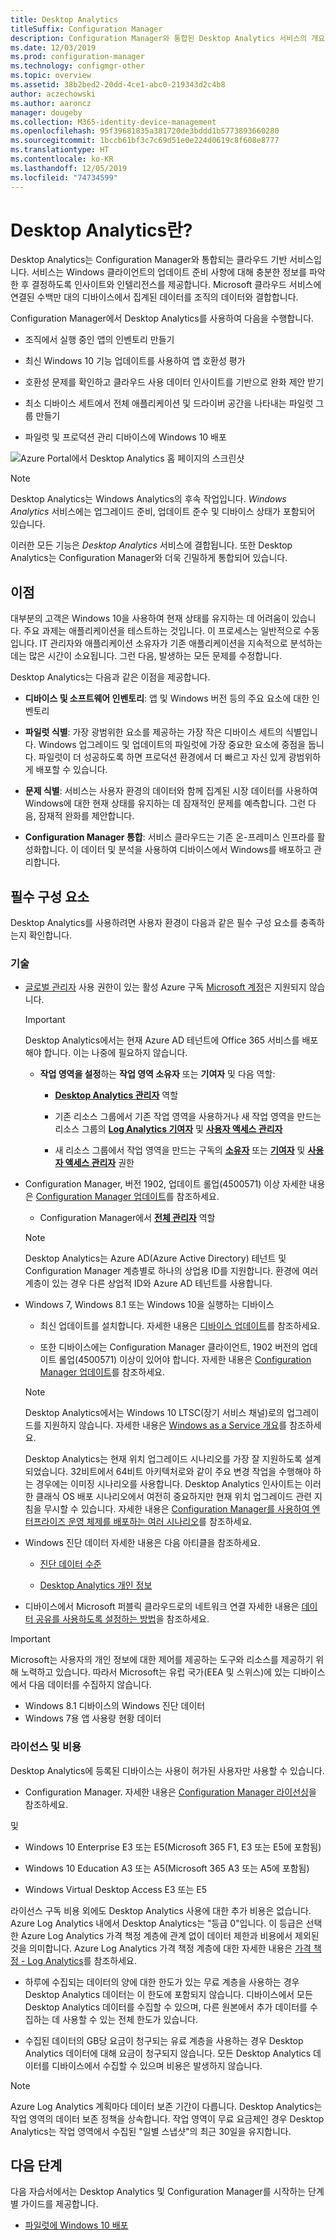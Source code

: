```yaml
---
title: Desktop Analytics
titleSuffix: Configuration Manager
description: Configuration Manager와 통합된 Desktop Analytics 서비스의 개요입니다.
ms.date: 12/03/2019
ms.prod: configuration-manager
ms.technology: configmgr-other
ms.topic: overview
ms.assetid: 38b2bed2-20dd-4ce1-abc0-219343d2c4b8
author: aczechowski
ms.author: aaroncz
manager: dougeby
ms.collection: M365-identity-device-management
ms.openlocfilehash: 95f39681835a381720de3bddd1b5773893660280
ms.sourcegitcommit: 1bccb61bf3c7c69d51e0e224d0619c8f608e8777
ms.translationtype: HT
ms.contentlocale: ko-KR
ms.lasthandoff: 12/05/2019
ms.locfileid: "74734599"
---
```

# <a name="what-is-desktop-analytics"></a>Desktop Analytics란?

Desktop Analytics는 Configuration Manager와 통합되는 클라우드 기반 서비스입니다. 서비스는 Windows 클라이언트의 업데이트 준비 사항에 대해 충분한 정보를 파악한 후 결정하도록 인사이트와 인텔리전스를 제공합니다. Microsoft 클라우드 서비스에 연결된 수백만 대의 디바이스에서 집계된 데이터를 조직의 데이터와 결합합니다.

Configuration Manager에서 Desktop Analytics를 사용하여 다음을 수행합니다.  

- 조직에서 실행 중인 앱의 인벤토리 만들기  

- 최신 Windows 10 기능 업데이트를 사용하여 앱 호환성 평가  

- 호환성 문제를 확인하고 클라우드 사용 데이터 인사이트를 기반으로 완화 제안 받기  

- 최소 디바이스 세트에서 전체 애플리케이션 및 드라이버 공간을 나타내는 파일럿 그룹 만들기  

- 파일럿 및 프로덕션 관리 디바이스에 Windows 10 배포  

![Azure Portal에서 Desktop Analytics 홈 페이지의 스크린샷](media/portal-home.png)

> [!Note]  
> Desktop Analytics는 Windows Analytics의 후속 작업입니다. *Windows Analytics* 서비스에는 업그레이드 준비, 업데이트 준수 및 디바이스 상태가 포함되어 있습니다.
>
> 이러한 모든 기능은 *Desktop Analytics* 서비스에 결합됩니다. 또한 Desktop Analytics는 Configuration Manager와 더욱 긴밀하게 통합되어 있습니다.



## <a name="benefits"></a>이점

대부분의 고객은 Windows 10을 사용하여 현재 상태를 유지하는 데 어려움이 있습니다. 주요 과제는 애플리케이션을 테스트하는 것입니다. 이 프로세스는 일반적으로 수동입니다. IT 관리자와 애플리케이션 소유자가 기존 애플리케이션을 지속적으로 분석하는 데는 많은 시간이 소요됩니다. 그런 다음, 발생하는 모든 문제를 수정합니다.

Desktop Analytics는 다음과 같은 이점을 제공합니다.

- **디바이스 및 소프트웨어 인벤토리**: 앱 및 Windows 버전 등의 주요 요소에 대한 인벤토리  

- **파일럿 식별**: 가장 광범위한 요소를 제공하는 가장 작은 디바이스 세트의 식별입니다. Windows 업그레이드 및 업데이트의 파일럿에 가장 중요한 요소에 중점을 둡니다. 파일럿이 더 성공하도록 하면 프로덕션 환경에서 더 빠르고 자신 있게 광범위하게 배포할 수 있습니다.  

- **문제 식별**: 서비스는 사용자 환경의 데이터와 함께 집계된 시장 데이터를 사용하여 Windows에 대한 현재 상태를 유지하는 데 잠재적인 문제를 예측합니다. 그런 다음, 잠재적 완화를 제안합니다.  

- **Configuration Manager 통합**: 서비스 클라우드는 기존 온-프레미스 인프라를 활성화합니다. 이 데이터 및 분석을 사용하여 디바이스에서 Windows를 배포하고 관리합니다.  



## <a name="prerequisites"></a>필수 구성 요소

Desktop Analytics를 사용하려면 사용자 환경이 다음과 같은 필수 구성 요소를 충족하는지 확인합니다.


### <a name="technical"></a>기술

- [글로벌 관리자](/azure/active-directory/users-groups-roles/directory-assign-admin-roles#company-administrator-permissions) 사용 권한이 있는 활성 Azure 구독 [Microsoft 계정](https://docs.microsoft.com/windows/security/identity-protection/access-control/microsoft-accounts)은 지원되지 않습니다.  

    > [!Important]  
    > Desktop Analytics에서는 현재 Azure AD 테넌트에 Office 365 서비스를 배포해야 합니다. 이는 나중에 필요하지 않습니다.

    - **작업 영역을 설정**하는 **작업 영역 소유자** 또는 **기여자** 및 다음 역할:  

      - [**Desktop Analytics 관리자**](https://docs.microsoft.com/azure/active-directory/users-groups-roles/directory-assign-admin-roles#desktop-analytics-administrator-permissions) 역할

      - 기존 리소스 그룹에서 기존 작업 영역을 사용하거나 새 작업 영역을 만드는 리소스 그룹의 [**Log Analytics 기여자**](https://docs.microsoft.com/azure/role-based-access-control/built-in-roles#log-analytics-contributor) 및 [**사용자 액세스 관리자**](https://docs.microsoft.com/azure/role-based-access-control/built-in-roles#user-access-administrator)

      - 새 리소스 그룹에서 작업 영역을 만드는 구독의 [**소유자**](https://docs.microsoft.com/azure/role-based-access-control/built-in-roles#owner) 또는 [**기여자**](https://docs.microsoft.com/azure/role-based-access-control/built-in-roles#contributor) 및 [**사용자 액세스 관리자**](https://docs.microsoft.com/azure/role-based-access-control/built-in-roles#user-access-administrator) 권한  

- Configuration Manager, 버전 1902, 업데이트 롤업(4500571) 이상 자세한 내용은 [Configuration Manager 업데이트](/sccm/desktop-analytics/connect-configmgr#bkmk_hotfix)를 참조하세요.  

    - Configuration Manager에서 [**전체 관리자**](/sccm/core/understand/fundamentals-of-role-based-administration#bkmk_Planroles) 역할  

    > [!Note]  
    > Desktop Analytics는 Azure AD(Azure Active Directory) 테넌트 및 Configuration Manager 계층별로 하나의 상업용 ID를 지원합니다. 환경에 여러 계층이 있는 경우 다른 상업적 ID와 Azure AD 테넌트를 사용합니다.<!-- 4958160 -->

- Windows 7, Windows 8.1 또는 Windows 10을 실행하는 디바이스  

    - 최신 업데이트를 설치합니다. 자세한 내용은 [디바이스 업데이트](/sccm/desktop-analytics/enroll-devices#update-devices)를 참조하세요.  

    - 또한 디바이스에는 Configuration Manager 클라이언트, 1902 버전의 업데이트 롤업(4500571) 이상이 있어야 합니다. 자세한 내용은 [Configuration Manager 업데이트](/sccm/desktop-analytics/connect-configmgr#bkmk_hotfix)를 참조하세요.  

    > [!Note]  
    > Desktop Analytics에서는 Windows 10 LTSC(장기 서비스 채널)로의 업그레이드를 지원하지 않습니다. 자세한 내용은 [Windows as a Service 개요](https://docs.microsoft.com/windows/deployment/update/waas-overview#long-term-servicing-channel)를 참조하세요.
    >
    > Desktop Analytics는 현재 위치 업그레이드 시나리오를 가장 잘 지원하도록 설계되었습니다. 32비트에서 64비트 아키텍처로와 같이 주요 변경 작업을 수행해야 하는 경우에는 이미징 시나리오를 사용합니다. Desktop Analytics 인사이트는 이러한 클래식 OS 배포 시나리오에서 여전히 중요하지만 현재 위치 업그레이드 관련 지침을 무시할 수 있습니다. 자세한 내용은 [Configuration Manager를 사용하여 엔터프라이즈 운영 체제를 배포하는 여러 시나리오](/sccm/osd/deploy-use/scenarios-to-deploy-enterprise-operating-systems)를 참조하세요.

- Windows 진단 데이터 자세한 내용은 다음 아티클을 참조하세요.  

    - [진단 데이터 수준](/sccm/desktop-analytics/enable-data-sharing#diagnostic-data-levels)  

    - [Desktop Analytics 개인 정보](/sccm/desktop-analytics/privacy)  

- 디바이스에서 Microsoft 퍼블릭 클라우드로의 네트워크 연결 자세한 내용은 [데이터 공유를 사용하도록 설정하는 방법](/sccm/desktop-analytics/enable-data-sharing)을 참조하세요.  

> [!Important]   
> Microsoft는 사용자의 개인 정보에 대한 제어를 제공하는 도구와 리소스를 제공하기 위해 노력하고 있습니다. 따라서 Microsoft는 유럽 국가(EEA 및 스위스)에 있는 디바이스에서 다음 데이터를 수집하지 않습니다.
>
> - Windows 8.1 디바이스의 Windows 진단 데이터
> - Windows 7용 앱 사용량 현황 데이터

### <a name="licensing-and-costs"></a>라이선스 및 비용

Desktop Analytics에 등록된 디바이스는 사용이 허가된 사용자만 사용할 수 있습니다.

- Configuration Manager. 자세한 내용은 [Configuration Manager 라이선싱](/configmgr/core/understand/product-and-licensing-faq)을 참조하세요.

및 

- Windows 10 Enterprise E3 또는 E5(Microsoft 365 F1, E3 또는 E5에 포함됨)

- Windows 10 Education A3 또는 A5(Microsoft 365 A3 또는 A5에 포함됨)

- Windows Virtual Desktop Access E3 또는 E5  

라이선스 구독 비용 외에도 Desktop Analytics 사용에 대한 추가 비용은 없습니다. Azure Log Analytics 내에서 Desktop Analytics는 "등급 0"입니다. 이 등급은 선택한 Azure Log Analytics 가격 책정 계층에 관계 없이 데이터 제한과 비용에서 제외된 것을 의미합니다. Azure Log Analytics 가격 책정 계층에 대한 자세한 내용은 [가격 책정 - Log Analytics](https://azure.microsoft.com/pricing/details/monitor/)를 참조하세요.

- 하루에 수집되는 데이터의 양에 대한 한도가 있는 무료 계층을 사용하는 경우 Desktop Analytics 데이터는 이 한도에 포함되지 않습니다. 디바이스에서 모든 Desktop Analytics 데이터를 수집할 수 있으며, 다른 원본에서 추가 데이터를 수집하는 데 사용할 수 있는 전체 한도가 있습니다.

- 수집된 데이터의 GB당 요금이 청구되는 유료 계층을 사용하는 경우 Desktop Analytics 데이터에 대해 요금이 청구되지 않습니다. 모든 Desktop Analytics 데이터를 디바이스에서 수집할 수 있으며 비용은 발생하지 않습니다.

> [!Note]  
> Azure Log Analytics 계획마다 데이터 보존 기간이 다릅니다. Desktop Analytics는 작업 영역의 데이터 보존 정책을 상속합니다. 작업 영역이 무료 요금제인 경우 Desktop Analytics는 작업 영역에서 수집된 "일별 스냅샷"의 최근 30일을 유지합니다.


## <a name="next-steps"></a>다음 단계

다음 자습서에서는 Desktop Analytics 및 Configuration Manager를 시작하는 단계별 가이드를 제공합니다.  

- [파일럿에 Windows 10 배포](/sccm/desktop-analytics/tutorial-windows10)  
